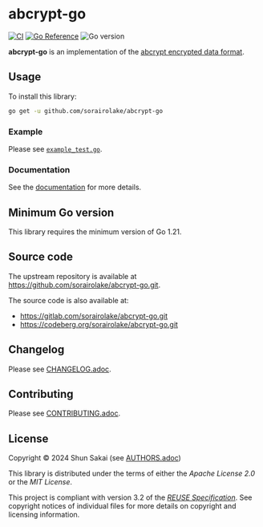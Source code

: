 <!--
SPDX-FileCopyrightText: 2024 Shun Sakai

SPDX-License-Identifier: Apache-2.0 OR MIT
-->

# abcrypt-go

[![CI][ci-badge]][ci-url]
[![Go Reference][reference-badge]][reference-url]
![Go version][go-version-badge]

**abcrypt-go** is an implementation of the [abcrypt encrypted data format].

## Usage

To install this library:

```sh
go get -u github.com/sorairolake/abcrypt-go
```

### Example

Please see [`example_test.go`].

### Documentation

See the [documentation][reference-url] for more details.

## Minimum Go version

This library requires the minimum version of Go 1.21.

## Source code

The upstream repository is available at
<https://github.com/sorairolake/abcrypt-go.git>.

The source code is also available at:

- <https://gitlab.com/sorairolake/abcrypt-go.git>
- <https://codeberg.org/sorairolake/abcrypt-go.git>

## Changelog

Please see [CHANGELOG.adoc].

## Contributing

Please see [CONTRIBUTING.adoc].

## License

Copyright &copy; 2024 Shun Sakai (see [AUTHORS.adoc])

This library is distributed under the terms of either the _Apache License 2.0_
or the _MIT License_.

This project is compliant with version 3.2 of the [_REUSE Specification_]. See
copyright notices of individual files for more details on copyright and
licensing information.

[ci-badge]: https://img.shields.io/github/actions/workflow/status/sorairolake/abcrypt-go/CI.yaml?branch=develop&style=for-the-badge&logo=github&label=CI
[ci-url]: https://github.com/sorairolake/abcrypt-go/actions?query=branch%3Adevelop+workflow%3ACI++
[reference-badge]: https://img.shields.io/badge/Go-Reference-steelblue?style=for-the-badge&logo=go
[reference-url]: https://pkg.go.dev/github.com/sorairolake/abcrypt-go
[go-version-badge]: https://img.shields.io/github/go-mod/go-version/sorairolake/abcrypt-go?style=for-the-badge&logo=go
[abcrypt encrypted data format]: https://sorairolake.github.io/abcrypt/book/format.html
[`example_test.go`]: example_test.go
[CHANGELOG.adoc]: CHANGELOG.adoc
[CONTRIBUTING.adoc]: CONTRIBUTING.adoc
[AUTHORS.adoc]: AUTHORS.adoc
[_REUSE Specification_]: https://reuse.software/spec/
